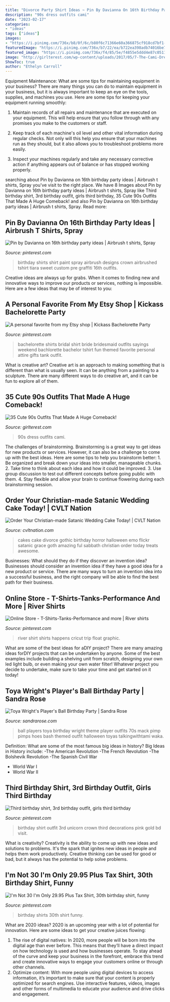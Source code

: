 ```yaml
---
title: "Divorce Party Shirt Ideas ~ Pin By Davianna On 16th Birthday Party Ideas"
description: "90s dress outfits cami"
date: "2023-02-17"
categories:
- "ideas"
tags: ["ideas"]
images:
- "https://i.pinimg.com/736x/b8/0f/6c/b80f6c71366e60a366875cf918cd7bf1--funny-birthday-birthday-shirts.jpg"
featuredImage: "https://i.pinimg.com/736x/b7/22/ea/b722ea398adb74016be70647705b7a8c.jpg"
featured_image: "https://i.pinimg.com/736x/f4/85/5e/f4855e5ddd4e87c05118e8aca4d71a65--the-river-shirt-ideas.jpg"
image: "http://girlterest.com/wp-content/uploads/2017/05/7-The-Cami-Dress.jpg"
ShowToc: true
author: "Ethelyn Carroll"
---
```



Equipment Maintenance: What are some tips for maintaining equipment in your business?
There are many things you can do to maintain equipment in your business, but it is always important to keep an eye on the tools, supplies, and machines you use. Here are some tips for keeping your equipment running smoothly:
1. Maintain records of all repairs and maintenance that are executed on your equipment. This will help ensure that you follow through with any promises you make to the customers or staff.

2. Keep track of each machine's oil level and other vital information during regular checks. Not only will this help you ensure that your machines run as they should, but it also allows you to troubleshoot problems more easily.

3. Inspect your machines regularly and take any necessary corrective action if anything appears out of balance or has stopped working properly.

	

		
searching about Pin by Davianna on 16th birthday party ideas | Airbrush t shirts, Spray you've visit to the right place. We have 8 Images about Pin by Davianna on 16th birthday party ideas | Airbrush t shirts, Spray like Third birthday shirt, 3rd birthday outfit, girls third birthday, 35 Cute 90s Outfits That Made A Huge Comeback! and also Pin by Davianna on 16th birthday party ideas | Airbrush t shirts, Spray. Read more:
		
    
## Pin By Davianna On 16th Birthday Party Ideas | Airbrush T Shirts, Spray

<img loading=lazy src="https://i.pinimg.com/736x/b7/22/ea/b722ea398adb74016be70647705b7a8c.jpg" onerror="this.onerror=null;this.src='https://tse1.mm.bing.net/th?id=OIP.6T1zwurEKqTIQ339lX2cPwHaI1&amp;pid=15.1';" alt="Pin by Davianna on 16th birthday party ideas | Airbrush t shirts, Spray">

_Source: pinterest.com_

>birthday shirts shirt paint spray airbrush designs crown airbrushed tshirt tiara sweet custom pre graffiti 16th outfits. 

	

Creative ideas are always up for grabs. When it comes to finding new and innovative ways to improve our products or services, nothing is impossible. Here are a few ideas that may be of interest to you: 

    
## A Personal Favorite From My Etsy Shop | Kickass Bachelorette Party

<img loading=lazy src="https://i.pinimg.com/736x/bb/e0/ac/bbe0ac2ae549490918f10de77b759c54--bachelorette-party-shirts-bachelorette-weekend.jpg?b=t" onerror="this.onerror=null;this.src='https://tse2.mm.bing.net/th?id=OIP.Y92QdZRg-UcdHLGP_NSK3QHaJ3&amp;pid=15.1';" alt="A personal favorite from my Etsy shop | Kickass Bachelorette Party">

_Source: pinterest.com_

>bachelorette shirts bridal shirt bride bridesmaid outfits sayings weekend bachlorette bachelor tshirt fun themed favorite personal attire gifts tank outfit. 

	

What is creative art?
Creative art is an approach to making something that is different than what is usually seen. It can be anything from a painting to a sculpture. There are many different ways to do creative art, and it can be fun to explore all of them.

    
## 35 Cute 90s Outfits That Made A Huge Comeback!

<img loading=lazy src="http://girlterest.com/wp-content/uploads/2017/05/7-The-Cami-Dress.jpg" onerror="this.onerror=null;this.src='https://tse2.mm.bing.net/th?id=OIP.UcOvAciwHslwLQkxyReXowHaLG&amp;pid=15.1';" alt="35 Cute 90s Outfits That Made A Huge Comeback!">

_Source: girlterest.com_

>90s dress outfits cami. 

	

The challenges of brainstorming.
Brainstorming is a great way to get ideas for new products or services. However, it can also be a challenge to come up with the best ideas. Here are some tips to help you brainstorm better: 1. Be organized and break down your ideas into smaller, manageable chunks. 2. Take time to think about each idea and how it could be improved. 3. Use group discussion to test out different concepts before going public with them. 4. Stay flexible and allow your brain to continue flowering during each brainstorming session.

    
## Order Your Christian-made Satanic Wedding Cake Today! | CVLT Nation

<img loading=lazy src="https://cvltnation.com/wp-content/uploads/2017/09/ca6c957d3fa16696cedb014bd9e7244c.jpg" onerror="this.onerror=null;this.src='https://tse3.mm.bing.net/th?id=OIP.gX1NzyzZvQqob1VkvYbJYAHaJ4&amp;pid=15.1';" alt="Order Your Christian-made Satanic Wedding Cake Today! | CVLT Nation">

_Source: cvltnation.com_

>cakes cake divorce gothic birthday horror halloween emo flickr satanic grace goth amazing ful sabbath christian order today treats awesome. 

	

Businesses: What should they do if they discover an invention idea?
Businesses should consider an invention idea if they have a good idea for a new product or service. There are many ways to turn an invention idea into a successful business, and the right company will be able to find the best path for their business.

    
## Online Store - T-Shirts-Tanks-Performance And More | River Shirts

<img loading=lazy src="https://i.pinimg.com/736x/f4/85/5e/f4855e5ddd4e87c05118e8aca4d71a65--the-river-shirt-ideas.jpg" onerror="this.onerror=null;this.src='https://tse1.mm.bing.net/th?id=OIP.8Nz7-Ye2nwUEBKr4g3JaaQHaJQ&amp;pid=15.1';" alt="Online Store - T-Shirts-Tanks-Performance and more | River shirts">

_Source: pinterest.com_

>river shirt shirts happens cricut trip float graphic. 

	

What are some of the best ideas for aDIY project?
There are many amazing ideas forDIY projects that can be undertaken by anyone. Some of the best examples include building a shelving unit from scratch, designing your own led light bulb, or even making your own water filter! Whatever project you decide to undertake, make sure to take your time and get started on it today!

    
## Toya Wright&#039;s Player&#039;s Ball Birthday Party | Sandra Rose

<img loading=lazy src="http://sandrarose.com/wp-content/uploads/2016/10/PAW_4200.jpg?x64655" onerror="this.onerror=null;this.src='https://tse1.mm.bing.net/th?id=OIP.zwwaqJW5jPFr9pg9Lx3RrAHaKN&amp;pid=15.1';" alt="Toya Wright&#039;s Player&#039;s Ball Birthday Party | Sandra Rose">

_Source: sandrarose.com_

>ball players toya birthday wright theme player outfits 70s mack pimp pimps hoes bash themed outfit halloween toyas talkingwithtami waka. 

	

Definition: What are some of the most famous big ideas in history?
Big Ideas in History include: 
-The American Revolution 
-The French Revolution 
-The Bolshevik Revolution 
-The Spanish Civil War 
- World War I 
- World War II

    
## Third Birthday Shirt, 3rd Birthday Outfit, Girls Third Birthday

<img loading=lazy src="https://i.pinimg.com/736x/bd/f3/28/bdf32879eb344f035d9b62beb067560c.jpg" onerror="this.onerror=null;this.src='https://tse1.mm.bing.net/th?id=OIP.L6sx4LBa376aYhsdr1cZZwHaJ4&amp;pid=15.1';" alt="Third birthday shirt, 3rd birthday outfit, girls third birthday">

_Source: pinterest.com_

>birthday shirt outfit 3rd unicorn crown third decorations pink gold bd visit. 

	

What is creativity?
Creativity is the ability to come up with new ideas and solutions to problems. It's the spark that ignites new ideas in people and helps them work productively. Creative thinking can be used for good or bad, but it always has the potential to help solve problems.

    
## I&#039;m Not 30 I&#039;m Only 29.95 Plus Tax Shirt, 30th Birthday Shirt, Funny

<img loading=lazy src="https://i.pinimg.com/736x/b8/0f/6c/b80f6c71366e60a366875cf918cd7bf1--funny-birthday-birthday-shirts.jpg" onerror="this.onerror=null;this.src='https://tse1.mm.bing.net/th?id=OIP.va-3xVo8i4UYGyR8d0Wv5QHaJ3&amp;pid=15.1';" alt="I&#039;m Not 30 I&#039;m Only 29.95 Plus Tax Shirt, 30th birthday shirt, funny">

_Source: pinterest.com_

>birthday shirts 30th shirt funny. 

	

What are 2020 ideas?
2020 is an upcoming year with a lot of potential for innovation. Here are some ideas to get your creative juices flowing: 
1. The rise of digital natives: In 2020, more people will be born into the digital age than ever before. This means that they’ll have a direct impact on how technology is used and how businesses operate. To stay ahead of the curve and keep your business in the forefront, embrace this trend and create innovative ways to engage your customers online or through other channels. 
2. Optimize content: With more people using digital devices to access information, it’s important to make sure that your content is properly optimized for search engines. Use interactive features, videos, images and other forms of multimedia to educate your audience and drive clicks and engagement. 

